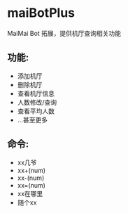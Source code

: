 # maiBotPlus

MaiMai Bot 拓展，提供机厅查询相关功能

## 功能:

- 添加机厅
- 删除机厅
- 查看机厅信息
- 人数修改/查询
- 查看平均人数
- ...甚至更多

## 命令:

- xx几爷
- xx+(num)
- xx-(num)
- xx=(num)
- xx在哪里
- 随个xx
